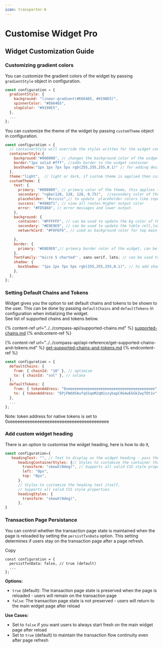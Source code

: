 ```yaml
---
icon: transporter-6
---
```


# Customise Widget Pro

## Widget Customization Guide

### Customizing gradient colors

You can customize the gradient colors of the widget by passing `gradientStyle` object in configuration.

```jsx
const configuration = {
  gradientStyle: {
    background: "linear-gradient(#E66465, #9198E5)",
    spinnerColor: "#E66465",
    stopColor: "#9198E5",
  },
  ...
};
```

You can customize the theme of the widget by passing `customTheme` object in configuration.

```jsx
const configuration = {
  // containerStyle will override the styles written for the widget container, containerStyle accepts all the inline style properties.
  containerStyle:{
    background:"#000000", // changes the background color of the widget to black
    border:"1px solid #fff", //adds border to the widget container
    boxShadow:"1px 1px 7px 5px rgb(255,255,255,0.1)" // for adding desired shadow effect to the container.
  },
  theme:"light",  // light or dark, if custom theme is applied then custom theme will override light/dark theme
  customTheme: {
    text: {
      primary: "#808080", // primary color of the theme, this applies to headings, main text, svgs, etc..,
      secondary: "rgba(128, 128, 128, 0.75)",  //secondary color of the theme, this applies to secondary headings, network names, route info ,etc..,
      placeholder: "#cccccc",// to update  placeholder colors like input placeholder,date picker heading etc.,
      success: "#49AD71", // view all routes Higher output color
      error: "#FD5868", // error messages and lower output.
    },
    background: {
      container: "#FFFFFF", // can be used to update the bg color of the widget container and card color of the widget.
      secondary: "#E9E9E9", // can be used to update the table cell,loaderbar,skeleton and assets background on portfolio page.
      networkCard: "#F6F6F6", // used as background color for top main networks cards and transaction hash container in tokens section.
  
    },
    border: {
      primary: "#E0E0E0",// primary border color of the widget, can be used to update the container border,border of coin and chain icons, cards border of the widget.
    },
    fontFamily:'"micro 5 charted"', sans-serif, lato; // can be used to update the font family of the widget to match the parent site, add the fonts to your site and just pass the font name to the widget.
    shadow: {
      boxShadow: "1px 1px 7px 5px rgb(255,255,255,0.1)", // to add shadow effect to the container and cards.
    },
  },
};
```

### Setting Default Chains and Tokens

Widget gives you the option to set default chains and tokens to be shown to the user. This can be done by passing `defaultChains` and `defaultTokens` in configuration when initializing the widget.\
See list of supported chains and tokens below.

{% content-ref url="../../compass-api/supported-chains.md" %}
[supported-chains.md](../../compass-api/supported-chains.md)
{% endcontent-ref %}

{% content-ref url="../../compass-api/api-reference/get-supported-chains-and-tokens.md" %}
[get-supported-chains-and-tokens.md](../../compass-api/api-reference/get-supported-chains-and-tokens.md)
{% endcontent-ref %}

```jsx
const configuration = {
  defaultChains: {
    from: { chainId: "10" }, // optimism
    to: { chainId: "sol" }, // solana
  },
  defaultTokens: {
    from: { tokenAddress: "0xeeeeeeeeeeeeeeeeeeeeeeeeeeeeeeeeeeeeeeee" }, // eth on optimism
    to: { tokenAddress: "EPjFWdd5AufqSSqeM2qN1xzybapC8G4wEGGkZwyTDt1v" }, // usdc on solana
  },
  ...
};
```

Note: token address for native tokens is set to 0xeeeeeeeeeeeeeeeeeeeeeeeeeeeeeeeeeeeeeeee

### Add custom widget heading

There is an option to customise the widget heading, here is how to do it,

```javascript
const configuration={
   headingText: "", // Text to display as the widget heading - pass the heading as string to display your own heading, default text is LAZY.exchange.
      headingContainerStyles: {// Styles to customize the container that wraps the heading,
        transform: "skewX(0deg)", // Supports all valid CSS style properties.
        left: "0px",
        top: "0px",
      },
      // Styles to customize the heading text itself,
      // Supports all valid CSS style properties.
      headingStyles: {
        transform: "skewX(0deg)",
      },
}
```



### Transaction Page Persistance

You can control whether the transaction page state is maintained when the page is reloaded by setting the `persistTxnData` option. This setting determines if users stay on the transaction page after a page refresh.

Copy

```
const configuration = {
  persistTxnData: false, // true (default)
  ...
};
```

**Options:**

* `true` (default): The transaction page state is preserved when the page is reloaded - users will remain on the transaction page
* `false`: The transaction page state is not preserved - users will return to the main widget page after reload

**Use Cases:**

* Set to `false` if you want users to always start fresh on the main widget page after reload
* Set to `true` (default) to maintain the transaction flow continuity even after page refresh

